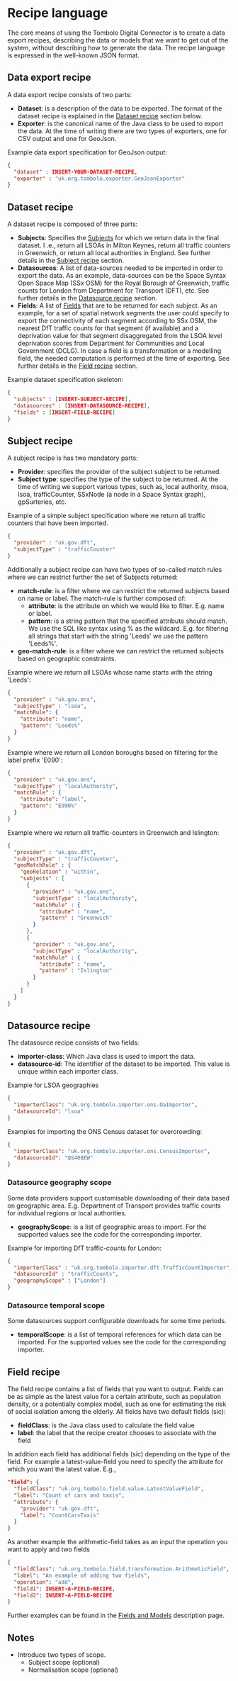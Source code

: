 # Recipe language

The core means of using the Tombolo Digital Connector is to create a data export recipes, describing the data or models that we want to get out of the system, without describing how to generate the data. The recipe language is expressed in the well-known JSON format.

## Data export recipe
A data export recipe consists of two parts:

- **Dataset**: is a description of the data to be exported. The format of the dataset recipe is explained in the [Dataset recipe](#dataset-recipe) section below.
- **Exporter**: is the canonical name of the Java class to be used to export the data. At the time of writing there are two types of exporters, one for CSV output and one for GeoJson.

Example data export specification for GeoJson output:
```json
{
  "dataset" : INSERT-YOUR-DATASET-RECIPE,
  "exporter" : "uk.org.tombolo.exporter.GeoJsonExporter"
}
```

## Dataset recipe

A dataset recipe is composed of three parts:

- **Subjects**: Specifies the [Subjects](local-datastore.md#Subject) for which we return data in the final dataset. I
.e., return all LSOAs in Milton Keynes, return all traffic counters in Greenwich, or return all local authorities in England. See further details in the [Subject recipe](#subject-recipe) section.
- **Datasources**: A list of data-sources needed to be imported in order to export the data. As an example, data-sources can be the Space Syntax Open Space Map (SSx OSM) for the Royal Borough of Greenwich, traffic counts for London from Department for Transport (DFT), etc. See further details in the [Datasource recipe](#datasource-recipe) section.
- **Fields**: A list of [Fields](fields-and-models.md) that are to be returned for each subject. As an example, for a
set of spatial network segments the user could specify to export the connectivity of each segment according to SSx OSM, the nearest DfT traffic counts for that segment (if available) and a deprivation value for that segment disaggregated from the LSOA level deprivation scores from Department for Communities and Local Government (DCLG). In case a field is a transformation or a modelling field, the needed computation is performed at the time of exporting. See further details in the [Field recipe](#field-recipe) section.

Example dataset specification skeleton:
```json
{
  "subjects" : [INSERT-SUBJECT-RECIPE],
  "datasources" : [INSERT-DATASOURCE-RECIPE],
  "fields" : [INSERT-FIELD-RECIPE]
}
```

## Subject recipe
A subject recipe is has two mandatory parts:

- **Provider**: specifies the provider of the subject subject to be returned.
- **Subject type**: specifies the type of the subject to be returned. At the time of writing we support various types, such as, local authority, msoa, lsoa, trafficCounter, SSxNode (a node in a Space Syntax graph), gpSurteries, etc.

Example of a simple subject specification where we return all traffic counters that have been imported.
```json
{
  "provider" : "uk.gov.dft",
  "subjectType" : "trafficCounter"
}
```

Additionally a subject recipe can have two types of so-called match rules where we can restrict further the set of Subjects returned:

- **match-rule**: is a filter where we can restrict the returned subjects based on name or label. The match-rule is further composed of:
  - **attribute**: is the attribute on which we would like to filter. E.g. name or label.
  - **pattern**: is a string pattern that the specified attribute should match. We use the SQL like syntax using % as the wildcard. E.g. for filtering all strings that start with the string 'Leeds' we use the pattern 'Leeds%'.
- **geo-match-rule**: is a filter where we can restrict the returned subjects based on geographic constraints.

Example where we return all LSOAs whose name starts with the string 'Leeds':
```json
{
  "provider" : "uk.gov.ons",
  "subjectType" : "lsoa",
  "matchRule": {
    "attribute": "name",
    "pattern": "Leeds%"
  }
}
```

Example where we return all London boroughs based on filtering for the label prefix 'E090':
```json
{
  "provider" : "uk.gov.ons",
  "subjectType" : "localAuthority",
  "matchRule" : {
    "attribute": "label",
    "pattern": "E090%"
  }
}
```

Example where we return all traffic-counters in Greenwich and Islington:
```json
{
  "provider" : "uk.gov.dft",
  "subjectType" : "trafficCounter",
  "geoMatchRule" : {
    "geoRelation" : "within",
    "subjects" : [
      {
        "provider" : "uk.gov.ons",
        "subjectType" : "localAuthority",
        "matchRule" : {
          "attribute" : "name",
          "pattern" : "Greenwich"
        }
      },
      {
        "provider" : "uk.gov.ons",
        "subjectType" : "localAuthority",
        "matchRule" : {
          "attribute" : "name",
          "pattern" : "Islington"
        }
      }
    ]
  }
}
```

## Datasource recipe
The datasource recipe consists of two fields:

- **importer-class**: Which Java class is used to import the data.
- **datasource-id**: The identifier of the dataset to be imported. This value is unique within each importer class.

Example for LSOA geographies
```json
{
  "importerClass": "uk.org.tombolo.importer.ons.OaImporter",
  "datasourceId": "lsoa"
}
```

Examples for importing the ONS Census dataset for overcrowding:
```json
{
  "importerClass": "uk.org.tombolo.importer.ons.CensusImporter",
  "datasourceId": "QS408EW"
}
```

### Datasource geography scope

Some data providers support customisable downloading of their data based on geographic area. E.g. Department of Transport provides traffic counts for individual regions or local authorities.

- **geographyScope**: is a list of geographic areas to import. For the supported values see the code for the corresponding importer.

Example for importing DfT traffic-counts for London:
```json
{
  "importerClass" : "uk.org.tombolo.importer.dft.TrafficCountImporter",
  "datasourceId" : "trafficCounts",
  "geographyScope" : ["London"]
}
```

### Datasource temporal scope

Some datasources support configurable downloads for some time periods.

- **temporalScope**: is a list of temporal references for which data can be imported. For the supported values see the code for the corresponding importer.

## Field recipe
The field recipe contains a list of fields that you want to output. Fields can be as simple as the latest value for a certain attribute, such as population density, or a potentially complex model, such as one for estimating the risk of social isolation among the elderly. All fields have two default fields (sic):

- **fieldClass**: is the Java class used to calculate the field value
- **label**: the label that the recipe creator chooses to associate with the field

In addition each field has additional fields (sic) depending on the type of the field. For example a latest-value-field you need to specify the attribute for which you want the latest value. E.g.,

```json
"field": {
  "fieldClass": "uk.org.tombolo.field.value.LatestValueField",
  "label": "Count of cars and taxis",
  "attribute": {
    "provider": "uk.gov.dft",
    "label": "CountCarsTaxis"
  }
}
```

As another example the arithmetic-field takes as an input the operation you want to apply and two fields

```json
{
  "fieldClass": "uk.org.tombolo.field.transformation.ArithmeticField",
  "label": "An example of adding two fields",
  "operation": "add",
  "field1": INSERT-A-FIELD-RECIPE,
  "field2": INSERT-A-FIELD-RECIPE
}
```

Further examples can be found in the [Fields and Models](fields-and-models.md) description page.

## Notes

- Introduce two types of scope.
  - Subject scope (optional)
  - Normalisation scope (optional)
